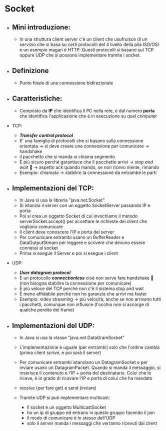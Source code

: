 # Socket
- ## Mini introduzione:
    - In una struttura client server c'è un client che usufruisce di un servizio che si basa su certi protocolli del 4 livello della pila ISO/OSI e un esempio magari è HTTP. Questi protocolli si basano sul TCP oppure UDP che si possono implementare tramite i socket.
- ## Definizione
    - Punto finale di una connessione bidirezionale 
- ## Caratteristiche:
    - Composto da **IP** che identifica il PC nella rete, e dal numero **porta** che identifica l'applicazione che è in esecuzione su quel computer

- TCP:
    - ***Transfer control protocol***
    - E' una famiglia di protocolli che si basano sulla connessione orientata $\to$ si deve creare una connessione per comunicare $\to$ handshake 
    - il pacchetto che si manda si chiama segmento 
    - È più sicuro perché garantisce che il pacchetto arrivi $\to$ *stop and wait* 🛑 $\to$ aspetto ack quando mando, se non ricevo niente, rimando 
    - Esempio: chiamata $\to$ stabilire la connessione da entrambe le parti 
- ## Implementazioni del TCP:
    - In Java si usa la libreria "java.net.Socket"
    - Si istanzia il server con un oggetto SocketServer passando IP e porta
    - Poi si crea un oggetto Socket di cui invochiamo il metodo serverSocket.accept() per accettare le richieste dei client che vogliono comunicare
    - Il client deve conoscere l'IP e porta del server  
    - Per comunicare entrambi usano un BufferReader e DataOutputStream per leggere e scrivere che devono essere connessi al socket 
    - Prima si esegue il Server e poi si esegue i client
    
- UDP:
    - ***User datagram protocol***
    - È un protocollo ***connectionless*** cioè non serve fare handshake 🤝 (non bisogna stabilire la connessione per comunicare)
    - È più veloce del TCP perché non c'è il sistema stop and wait 
    - È meno affidabile perché non ho garanzia che arrivi ma faster
    - Esempio: video streaming $\to$ più velocità, anche se non arrivano tutti i pacchetti, comunque non influisce (l'occhio non si accorge di qualche perdita del frame)
- ## Implementazioni del UDP:
    - In Java si usa la classe "java.net.DataGramSocket"
    - L'implementazione è uguale (per entrambi) solo che l'ordine cambia (prima client scrive, e poi sarà il server)
    - Per comunicare entrambi istanziano un DatagramSocket e per inviare usano un DatagramPacket. Quando si manda il messaggio, si inserisce il contenuto e l'IP + porta del destinatario. Colui che lo riceve, è in grado di ricavare l'IP e porta di colui che ha mandato 
    - receive (per fare get) e send (inviare)

    - Tramite UDP si può implementare multicast:
        - Il socket è un oggetto MulticastSocket 
        - ho un ip di gruppo ed entrano in questo gruppo facendo il join 
        - il modo di comunicare è lo stesso dell'UDP 
        - solo il server manda i messaggi che verranno ricevuti dai client


